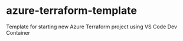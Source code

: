 # azure-terraform-template
Template for starting new Azure Terraform project using VS Code Dev Container
